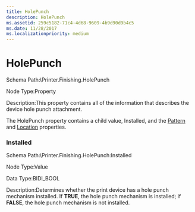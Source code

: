```yaml
---
title: HolePunch
description: HolePunch
ms.assetid: 259c5182-71c4-4d68-9609-4b9d90d9b4c5
ms.date: 11/28/2017
ms.localizationpriority: medium
---
```


# HolePunch


Schema Path:\\Printer.Finishing.HolePunch

Node Type:Property

Description:This property contains all of the information that describes the device hole punch attachment.

The HolePunch property contains a child value, Installed, and the [Pattern](pattern2.md) and [Location](location2.md) properties.

### <span id="installed"></span><span id="INSTALLED"></span> Installed

Schema Path:\\Printer.Finishing.HolePunch:Installed

Node Type:Value

Data Type:BIDI\_BOOL

Description:Determines whether the print device has a hole punch mechanism installed. If **TRUE**, the hole punch mechanism is installed; if **FALSE**, the hole punch mechanism is not installed.

 

 




